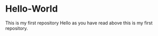 # Hello-World
This is my first repository
Hello as you have read above this is my first repository.
